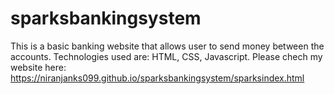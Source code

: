 # sparksbankingsystem
This is a basic banking website that allows user to send money between the accounts. Technologies used are: HTML, CSS, Javascript.
Please chech my website here:
https://niranjanks099.github.io/sparksbankingsystem/sparksindex.html
